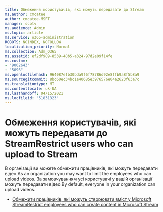 ```yaml
---
title: Обмеження користувачів, які можуть передавати до Stream
ms.author: cmcatee
author: cmcatee-MSFT
manager: scotv
ms.audience: Admin
ms.topic: article
ms.service: o365-administration
ROBOTS: NOINDEX, NOFOLLOW
localization_priority: Normal
ms.collection: Adm_O365
ms.assetid: ef2df989-8539-48b5-a324-97d2e09f14fe
ms.custom:
- "9002643"
- "5096"
ms.openlocfilehash: 964087efb30bda9f6f78786d92e8ffb9a8f5b8a9
ms.sourcegitcommit: 8bc60ec34bc1e40685e3976576e04a2623f63a7c
ms.translationtype: MT
ms.contentlocale: uk-UA
ms.lasthandoff: 04/15/2021
ms.locfileid: "51831323"
---
```

# <a name="restrict-users-who-can-upload-to-stream"></a><span data-ttu-id="d5cf2-102">Обмеження користувачів, які можуть передавати до Stream</span><span class="sxs-lookup"><span data-stu-id="d5cf2-102">Restrict users who can upload to Stream</span></span>

<span data-ttu-id="d5cf2-103">В організації ви можете обмежити працівників, які можуть передавати відео.</span><span class="sxs-lookup"><span data-stu-id="d5cf2-103">As an organization you may want to limit the employees who can upload videos.</span></span> <span data-ttu-id="d5cf2-104">За замовчуванням усі користувачі у вашій організації можуть передавати відео.</span><span class="sxs-lookup"><span data-stu-id="d5cf2-104">By default, everyone in your organization can upload videos.</span></span>

- [<span data-ttu-id="d5cf2-105">Обмежити працівників, які можуть створювати вміст у Microsoft Stream</span><span class="sxs-lookup"><span data-stu-id="d5cf2-105">Restrict employees who can create content in Microsoft Stream</span></span>](https://docs.microsoft.com/stream/restrict-uploaders)
